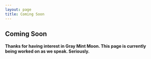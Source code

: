 ```yaml
---
layout: page
title: Coming Soon
---
```

<div class="text_center">
	<h2 class="text_charcoal">Coming Soon</h2>
	<h4>Thanks for having interest in Gray Mint Moon. This page is currently being worked on as we speak. Seriously.</h4>
</div>